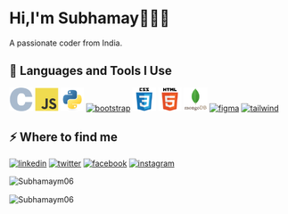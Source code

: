 <h1>Hi,I'm Subhamay🙋🏻‍♂️</h1>
<p>A passionate coder from India.</p>
<h2>🚀 Languages and Tools I Use</h2>
<p><a target="_blank" href="https://raw.githubusercontent.com/devicons/devicon/master/icons/c/c-original.svg" style="display: inline-block;"><img src="https://raw.githubusercontent.com/devicons/devicon/master/icons/c/c-original.svg" alt="c" width="42" height="42" /></a>
<a target="_blank" href="https://raw.githubusercontent.com/devicons/devicon/master/icons/javascript/javascript-original.svg" style="display: inline-block;"><img src="https://raw.githubusercontent.com/devicons/devicon/master/icons/javascript/javascript-original.svg" alt="javascript" width="42" height="42" /></a>
<a target="_blank" href="https://raw.githubusercontent.com/devicons/devicon/master/icons/python/python-original.svg" style="display: inline-block;"><img src="https://raw.githubusercontent.com/devicons/devicon/master/icons/python/python-original.svg" alt="python" width="42" height="42" /></a>
<a target="_blank" href="https://raw.githubusercontent.com/devicons/devicon/master/icons/bootstrap/bootstrap-plain-wordmark.svg" style="display: inline-block;"><img src="https://files.svgcdn.io/devicon/bootstrap-wordmark.svg" alt="bootstrap" width="42" height="42" /></a>
<a target="_blank" href="https://raw.githubusercontent.com/devicons/devicon/master/icons/css3/css3-original-wordmark.svg" style="display: inline-block;"><img src="https://raw.githubusercontent.com/devicons/devicon/master/icons/css3/css3-original-wordmark.svg" alt="css3" width="42" height="42" /></a>
<a target="_blank" href="https://raw.githubusercontent.com/devicons/devicon/master/icons/html5/html5-original-wordmark.svg" style="display: inline-block;"><img src="https://raw.githubusercontent.com/devicons/devicon/master/icons/html5/html5-original-wordmark.svg" alt="html5" width="42" height="42" /></a>
<a target="_blank" href="https://raw.githubusercontent.com/devicons/devicon/master/icons/mongodb/mongodb-original-wordmark.svg" style="display: inline-block;"><img src="https://raw.githubusercontent.com/devicons/devicon/master/icons/mongodb/mongodb-original-wordmark.svg" alt="mongodb" width="42" height="42" /></a>
<a target="_blank" href="https://www.vectorlogo.zone/logos/figma/figma-icon.svg" style="display: inline-block;"><img src="https://www.vectorlogo.zone/logos/figma/figma-icon.svg" alt="figma" width="42" height="42" /></a>
<a target="_blank" href="https://www.vectorlogo.zone/logos/tailwindcss/tailwindcss-icon.svg" style="display: inline-block;"><img src="https://www.vectorlogo.zone/logos/tailwindcss/tailwindcss-icon.svg" alt="tailwind" width="42" height="42" /></a></p>
<h2>⚡️ Where to find me</h2>
<p>
<a target="_blank" href="https://www.linkedin.com/in/subhamaym06" style="display: inline-block;"><img src="https://cdn-icons-png.flaticon.com/128/3536/3536505.png" height=50px width=50px alt="linkedin" /></a>
<a target="_blank" href="https://twitter.com/Subhamaym06" style="display: inline-block;"><img src="https://cdn-icons-png.flaticon.com/128/5968/5968830.png" height=50px width=50px alt="twitter" /></a>
<a target="_blank" href="https://www.facebook.com/subhamaym06" style="display: inline-block;"><img src="https://cdn-icons-png.flaticon.com/128/5968/5968764.png" height=50px width=50px alt="facebook" /></a>
<a target="_blank" href="https://www.instagram.com/subhamaym06" style="display: inline-block;"><img src="https://cdn-icons-png.flaticon.com/128/2111/2111463.png" height=50px width=50px alt="instagram" /></a></p>
<p><img align="center" src="https://github-readme-stats.vercel.app/api?username=Subhamaym06&show_icons=true&locale=en" alt="Subhamaym06" /></p>
<p><img align="center" src="https://github-readme-streak-stats.herokuapp.com/?user=Subhamaym06&" alt="Subhamaym06" /></p>
